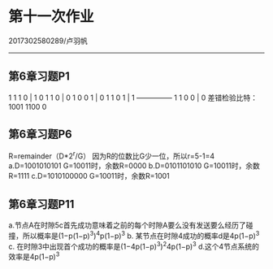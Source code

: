 ﻿# 第十一次作业
2017302580289/卢羽帆

------
## 第6章习题P1
1 1 1 0 | 1
0 1 1 0 | 0
1 0 0 1 | 0
1 1 0 1 | 1
—————
1 1 0 0 | 0
差错检验比特：1001 1100 0

## 第6章习题P6
R=remainder（D*2<sup>r</sup>/G）
因为R的位数比G少一位，所以r=5-1=4
a.D=1001010101 G=10011时，余数R=0000
b.D=0101101010 G=10011时，余数R=1111
c.D=1010100000 G=10011时，余数R=1001

## 第6章习题P11
a.节点A在时隙5c首先成功意味着之前的每个时隙A要么没有发送要么经历了碰撞，所以概率是(1−p(1−p)<sup>3</sup>)<sup>4</sup>p(1−p)<sup>3</sup>
b. 某节点在时隙4成功的概率d是4p(1−p)<sup>3</sup>
c. 在时隙3中出现首个成功的概率是(1−4p(1−p)<sup>3</sup>)<sup>2</sup>4p(1−p)<sup>3</sup>
d.这个4节点系统的效率是4p(1−p)<sup>3</sup>








